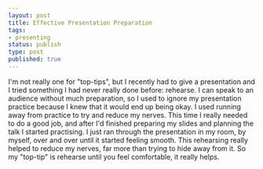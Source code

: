 ```yaml
---
layout: post
title: Effective Presentation Preparation 
tags:
- presenting 
status: publish
type: post
published: true
---
```


I'm not really one for "top-tips", but I recently had to give a presentation and I tried something I had never really done before: rehearse. I can speak to an audience without much preparation, so I used to ignore my presentation practice because I knew that it would end up being okay. I used running away from practice to try and reduce my nerves. This time I really needed to do a good job, and after I'd finished preparing my slides and planning the talk I started practising. I just ran through the presentation in my room, by myself, over and over until it started feeling smooth. This rehearsing really helped to reduce my nerves, far more than trying to hide away from it. So my "top-tip" is rehearse until you feel comfortable, it really helps.

